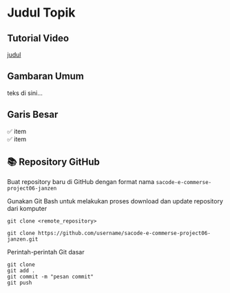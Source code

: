# Judul Topik

## Tutorial Video

[judul](url)

## Gambaran Umum

teks di sini...

## Garis Besar

✅ item <br>
✅ item <br>

## 📚 Repository GitHub

Buat repository baru di GitHub dengan format nama ``` sacode-e-commerse-project06-janzen ```

Gunakan Git Bash untuk melakukan proses download dan update repository dari komputer

```git clone <remote_repository>```

```
git clone https://github.com/username/sacode-e-commerse-project06-janzen.git
```

Perintah-perintah Git dasar
```
git clone
git add .
git commit -m "pesan commit"
git push
```